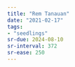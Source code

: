 ```yaml
---
title: "Rem Tanauan"
date: "2021-02-17"
tags:
- "seedlings"
sr-due: 2024-08-10
sr-interval: 372
sr-ease: 250
---
```

